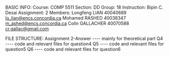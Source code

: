 BASIC INFO:
 Course: COMP 5511
 Section: DD
 Group: 18
 Instruction: Bipin C. Desai
 Assignment: 2
 Members:
  Longfeng LIAN       40040689    lo_lian@encs.concordia.ca
  Mohamed	RASHED      40038347    m_ashed@encs.concordia.ca
  Colin GALLACHER     40070588    cr.gallac@gmail.com

FILE STRUCTURE:
  Assignment 2-Answer  ---- mainly for theoretical part
  Q4                   ---- code and relevant files for question4
  Q5                   ---- code and relevant files for question5
  Q6                   ---- code and relevant files for question6
